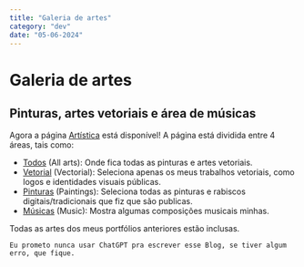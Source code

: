 ```yaml
---
title: "Galeria de artes"
category: "dev"
date: "05-06-2024"
---
```


# Galeria de artes

## Pinturas, artes vetoriais e área de músicas

Agora a página [Artística](/arts) está disponível! A página está dividida entre 4 áreas, tais como:

* [Todos](/arts) (All arts): Onde fica todas as pinturas e artes vetoriais.
* [Vetorial](/arts/vectorial) (Vectorial): Seleciona apenas os meus trabalhos vetoriais, como logos e identidades visuais públicas.
* [Pinturas](/arts/paintings) (Paintings): Seleciona todas as pinturas e rabiscos digitais/tradicionais que fiz que são publicas.
* [Músicas](/arts/music) (Music): Mostra algumas composições musicais minhas.

Todas as artes dos meus portfólios anteriores estão inclusas.

```
Eu prometo nunca usar ChatGPT pra escrever esse Blog, se tiver algum erro, que fique.
```
